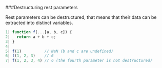 ###Destructuring rest parameters

Rest parameters can be destructured, that means that their data can be extracted into distinct variables.

```javascript
1| function f(...[a, b, c]) {
2|   return a + b + c;
3| }
4| 
5| f(1)          // NaN (b and c are undefined)
6| f(1, 2, 3)    // 6
7| f(1, 2, 3, 4) // 6 (the fourth parameter is not destructured)
```